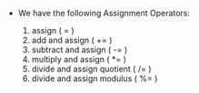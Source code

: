 * We have the following Assignment Operators:

   1. assign ( = )
   2. add and assign ( += )
   3. subtract and assign ( -= )
   4. multiply and assign ( *= )
   5. divide and assign quotient ( /= )
   6. divide and assign modulus ( %= )

